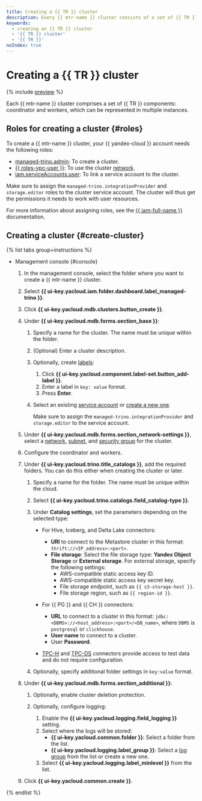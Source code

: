 ```yaml
---
title: Creating a {{ TR }} cluster
description: Every {{ mtr-name }} cluster consists of a set of {{ TR }} components, each of which can be represented in multiple instances. The instances may reside in different availability zones.
keywords:
  - creating an {{ TR }} cluster
  - '{{ TR }} cluster'
  - '{{ TR }}'
noIndex: true
---
```


# Creating a {{ TR }} cluster

{% include [preview](../../_includes/managed-trino/note-preview.md) %}

Each {{ mtr-name }} cluster comprises a set of {{ TR }} components: coordinator and workers, which can be represented in multiple instances.

## Roles for creating a cluster {#roles}

To create a {{ mtr-name }} cluster, your {{ yandex-cloud }} account needs the following roles:

* [managed-trino.admin](../security.md#managed-trino-admin): To create a cluster.
* [{{ roles-vpc-user }}](../../vpc/security/index.md#vpc-user): To use the cluster [network](../../vpc/concepts/network.md#network).
* [iam.serviceAccounts.user](../../iam/security/index.md#iam-serviceAccounts-user): To link a service account to the cluster.

Make sure to assign the `managed-trino.integrationProvider` and `storage.editor` roles to the cluster service account. The cluster will thus get the permissions it needs to work with user resources.

For more information about assigning roles, see the [{{ iam-full-name }}](../../iam/operations/roles/grant.md) documentation.

## Creating a cluster {#create-cluster}

{% list tabs group=instructions %}

- Management console {#console}

    1. In the management console, select the folder where you want to create a {{ mtr-name }} cluster.
    1. Select **{{ ui-key.yacloud.iam.folder.dashboard.label_managed-trino }}**.
    1. Click **{{ ui-key.yacloud.mdb.clusters.button_create }}**.
    1. Under **{{ ui-key.yacloud.mdb.forms.section_base }}**:

        1. Specify a name for the cluster. The name must be unique within the folder.
        1. (Optional) Enter a cluster description.
        1. Optionally, create [labels](../../resource-manager/concepts/labels.md):

            1. Click **{{ ui-key.yacloud.component.label-set.button_add-label }}**.
            1. Enter a label in `key: value` format.
            1. Press **Enter**.

        1. Select an existing [service account](../../iam/concepts/users/service-accounts.md) or [create a new one](../../iam/operations/sa/create.md).

            Make sure to assign the `managed-trino.integrationProvider` and `storage.editor` to the service account.

    1. Under **{{ ui-key.yacloud.mdb.forms.section_network-settings }}**, select a [network](../../vpc/operations/network-create.md), [subnet](../../vpc/operations/subnet-create.md), and [security group](../../vpc/concepts/security-groups.md) for the cluster.
    1. Configure the coordinator and workers.
    1. Under **{{ ui-key.yacloud.trino.title_catalogs }}**, add the required folders. You can do this either when creating the cluster or later.

        1. Specify a name for the folder. The name must be unique within the cloud.
        1. Select **{{ ui-key.yacloud.trino.catalogs.field_catalog-type }}**.
        1. Under **Catalog settings**, set the parameters depending on the selected type:

            * For Hive, Iceberg, and Delta Lake connectors:

                * **URI** to connect to the Metastore cluster in this format: `thrift://<IP_address>:<port>`.
                * **File storage**: Select the file storage type: **Yandex Object Storage** or **External storage**. For external storage, specify the following settings:
                    * AWS-compatible static access key ID.
                    * AWS-compatible static access key secret key.
                    * File storage endpoint, such as `{{ s3-storage-host }}`.
                    * File storage region, such as `{{ region-id }}`.

            * For {{ PG }} and {{ CH }} connectors:

                * **URL** to connect to a cluster in this format: `jdbc:<DBMS>://<host_address>:<port>/<DB_name>`, where `DBMS` is `postgresql` or `clickhouse`.
                * **User name** to connect to a cluster.
                * User **Password**.

            * [TPC-H](https://trino.io/docs/current/connector/tpch.html) and [TPC-DS](https://trino.io/docs/current/connector/tpcds.html) connectors provide access to test data and do not require configuration.

        1. Optionally, specify additional folder settings in `key:value` format.

    1. Under **{{ ui-key.yacloud.mdb.forms.section_additional }}**:

        1. Optionally, enable cluster deletion protection.
        1. Optionally, configure logging:

            1. Enable the **{{ ui-key.yacloud.logging.field_logging }}** setting.
            1. Select where the logs will be stored:
                * **{{ ui-key.yacloud.common.folder }}**: Select a folder from the list.
                * **{{ ui-key.yacloud.logging.label_group }}**: Select a [log group](../../logging/concepts/log-group.md) from the list or create a new one.
            1. Select **{{ ui-key.yacloud.logging.label_minlevel }}** from the list.

    1. Click **{{ ui-key.yacloud.common.create }}**.

{% endlist %}
